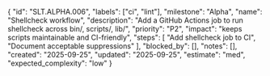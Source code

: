 {
  "id": "SLT.ALPHA.006",
  "labels": ["ci", "lint"],
  "milestone": "Alpha",
  "name": "Shellcheck workflow",
  "description": "Add a GitHub Actions job to run shellcheck across bin/, scripts/, lib/",
  "priority": "P2",
  "impact": "keeps scripts maintainable and CI-friendly",
  "steps": [
    "Add shellcheck job to CI",
    "Document acceptable suppressions"
  ],
  "blocked_by": [],
  "notes": [],
  "created": "2025-09-25",
  "updated": "2025-09-25",
  "estimate": "med",
  "expected_complexity": "low"
}
